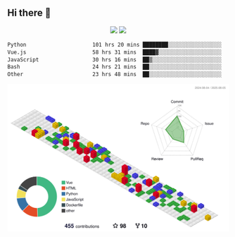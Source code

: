 ## Hi there 👋
<div align="center">
<span>  </span>
<img height="170px" src="https://github-readme-stats.vercel.app/api?username=bigQY&show_icons=true&count_private==true&v=3" /><span>        </span><img height="170px" src="https://github-readme-stats.vercel.app/api/top-langs/?username=bigQY&layout=compact&langs_count=8&hide=html&v=3" />
<span>  </span>
</div>
<div align="center">

<!--START_SECTION:waka-->

```txt
Python                     101 hrs 20 mins ████████░░░░░░░░░░░░░░░░░   31.40 %
Vue.js                     58 hrs 31 mins  ████▓░░░░░░░░░░░░░░░░░░░░   18.13 %
JavaScript                 30 hrs 16 mins  ██▒░░░░░░░░░░░░░░░░░░░░░░   09.38 %
Bash                       24 hrs 21 mins  ██░░░░░░░░░░░░░░░░░░░░░░░   07.55 %
Other                      23 hrs 48 mins  ██░░░░░░░░░░░░░░░░░░░░░░░   07.37 %
```

<!--END_SECTION:waka-->
</div>

![](./profile-3d-contrib/profile-gitblock.svg)
